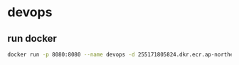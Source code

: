 # devops

## run docker
```bash
docker run -p 8080:8080 --name devops -d 255171805824.dkr.ecr.ap-northeast-2.amazonaws.com/devops
```